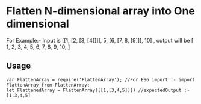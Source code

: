 # Flatten N-dimensional array into One dimensional

For Example:- Input is [[1, [2, [3, [4]]]], 5, [6, [7, 8, [9]]], 10] , output will be [
    1, 2, 3, 4, 5, 6, 7, 8, 9, 10,
  ]

## Usage

```
var FlattenArray = require('FlattenArray'); //For ES6 import :- import FlattenArray from FlattenArray;
let FlattenedArray = FlattenArray([[1,[3,4,5]]]) //expectedOutput :- [1,3,4,5]
```